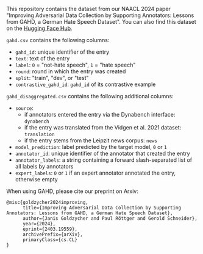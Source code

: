 This repository contains the dataset from our NAACL 2024 paper "Improving Adversarial Data Collection by Supporting Annotators: Lessons from GAHD, a German Hate Speech Dataset".
You can also find this dataset on the [Hugging Face Hub](https://huggingface.co/datasets/davanstrien/gahd).

`gahd.csv` contains the following columns:
- `gahd_id`: unique identifier of the entry
- `text`: text of the entry
- `label`: `0` = "not-hate speech", `1` = "hate speech"
- `round`: round in which the entry was created
- `split`: "train", "dev", or "test"
- `contrastive_gahd_id`: `gahd_id` of its contrastive example

`gahd_disaggregated.csv` contains the following additional columns:
- `source`: 
    - if annotators entered the entry via the Dynabench interface: `dynabench`
    - if the entry was translated from the Vidgen et al. 2021 dataset: `translation` 
    - if the entry stems from the Leipzit news corpus: `news`
- `model_prediction`: label predicted by the target model, `0` or `1`
- `annotator_id`: unique identifier of the annotator that created the entry
- `annotator_labels`: a string containing a forward slash-separated list of all labels by annotators
- `expert_labels`: `0` or `1` if an expert annotator annotated the entry, otherwise empty

When using GAHD, please cite our preprint on Arxiv:
```
@misc{goldzycher2024improving,
      title={Improving Adversarial Data Collection by Supporting Annotators: Lessons from GAHD, a German Hate Speech Dataset}, 
      author={Janis Goldzycher and Paul Röttger and Gerold Schneider},
      year={2024},
      eprint={2403.19559},
      archivePrefix={arXiv},
      primaryClass={cs.CL}
}
```
